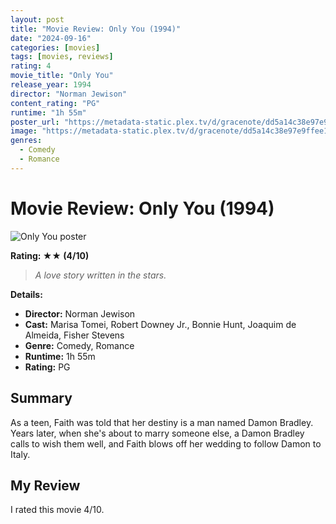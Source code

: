 ```yaml
---
layout: post
title: "Movie Review: Only You (1994)"
date: "2024-09-16"
categories: [movies]
tags: [movies, reviews]
rating: 4
movie_title: "Only You"
release_year: 1994
director: "Norman Jewison"
content_rating: "PG"
runtime: "1h 55m"
poster_url: "https://metadata-static.plex.tv/d/gracenote/dd5a14c38e97e9ffee1df5f66d6e3462.jpg"
image: "https://metadata-static.plex.tv/d/gracenote/dd5a14c38e97e9ffee1df5f66d6e3462.jpg"
genres: 
  - Comedy
  - Romance
---
```


# Movie Review: Only You (1994)


<div class="movie-poster">
  <img src="https://metadata-static.plex.tv/d/gracenote/dd5a14c38e97e9ffee1df5f66d6e3462.jpg" alt="Only You poster" />
</div>


**Rating: ★★ (4/10)**


> *A love story written in the stars.*


**Details:**
- **Director:** Norman Jewison
- **Cast:** Marisa Tomei, Robert Downey Jr., Bonnie Hunt, Joaquim de Almeida, Fisher Stevens
- **Genre:** Comedy, Romance
- **Runtime:** 1h 55m
- **Rating:** PG

## Summary

As a teen, Faith was told that her destiny is a man named Damon Bradley. Years later, when she's about to marry someone else, a Damon Bradley calls to wish them well, and Faith blows off her wedding to follow Damon to Italy.

## My Review

I rated this movie 4/10.


